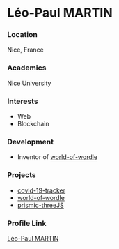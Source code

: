 # Léo-Paul MARTIN

### Location

Nice, France

### Academics

Nice University

### Interests

- Web
- Blockchain

### Development

- Inventor of [world-of-wordle](https://github.com/leopaul29/world-of-wordle)

### Projects

- [covid-19-tracker](https://github.com/leopaul29/covid-19-tracker)
- [world-of-wordle](https://github.com/leopaul29/world-of-wordle)
- [prismic-threeJS](https://github.com/leopaul29/prismic-threeJS)

### Profile Link

[Léo-Paul MARTIN](https://github.com/leopaul29)